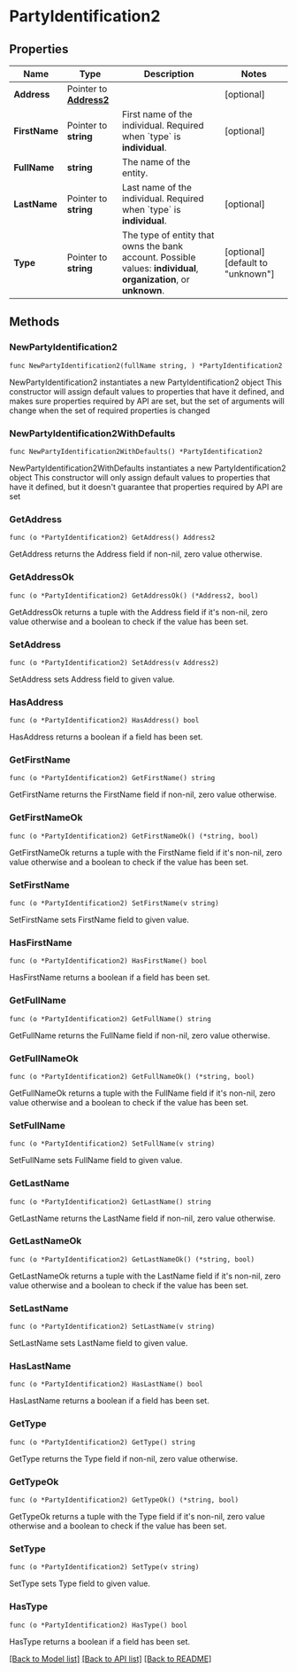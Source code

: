 # PartyIdentification2

## Properties

Name | Type | Description | Notes
------------ | ------------- | ------------- | -------------
**Address** | Pointer to [**Address2**](Address2.md) |  | [optional] 
**FirstName** | Pointer to **string** | First name of the individual. Required when &#x60;type&#x60; is **individual**. | [optional] 
**FullName** | **string** | The name of the entity. | 
**LastName** | Pointer to **string** | Last name of the individual. Required when &#x60;type&#x60; is **individual**. | [optional] 
**Type** | Pointer to **string** | The type of entity that owns the bank account.   Possible values: **individual**, **organization**, or **unknown**. | [optional] [default to "unknown"]

## Methods

### NewPartyIdentification2

`func NewPartyIdentification2(fullName string, ) *PartyIdentification2`

NewPartyIdentification2 instantiates a new PartyIdentification2 object
This constructor will assign default values to properties that have it defined,
and makes sure properties required by API are set, but the set of arguments
will change when the set of required properties is changed

### NewPartyIdentification2WithDefaults

`func NewPartyIdentification2WithDefaults() *PartyIdentification2`

NewPartyIdentification2WithDefaults instantiates a new PartyIdentification2 object
This constructor will only assign default values to properties that have it defined,
but it doesn't guarantee that properties required by API are set

### GetAddress

`func (o *PartyIdentification2) GetAddress() Address2`

GetAddress returns the Address field if non-nil, zero value otherwise.

### GetAddressOk

`func (o *PartyIdentification2) GetAddressOk() (*Address2, bool)`

GetAddressOk returns a tuple with the Address field if it's non-nil, zero value otherwise
and a boolean to check if the value has been set.

### SetAddress

`func (o *PartyIdentification2) SetAddress(v Address2)`

SetAddress sets Address field to given value.

### HasAddress

`func (o *PartyIdentification2) HasAddress() bool`

HasAddress returns a boolean if a field has been set.

### GetFirstName

`func (o *PartyIdentification2) GetFirstName() string`

GetFirstName returns the FirstName field if non-nil, zero value otherwise.

### GetFirstNameOk

`func (o *PartyIdentification2) GetFirstNameOk() (*string, bool)`

GetFirstNameOk returns a tuple with the FirstName field if it's non-nil, zero value otherwise
and a boolean to check if the value has been set.

### SetFirstName

`func (o *PartyIdentification2) SetFirstName(v string)`

SetFirstName sets FirstName field to given value.

### HasFirstName

`func (o *PartyIdentification2) HasFirstName() bool`

HasFirstName returns a boolean if a field has been set.

### GetFullName

`func (o *PartyIdentification2) GetFullName() string`

GetFullName returns the FullName field if non-nil, zero value otherwise.

### GetFullNameOk

`func (o *PartyIdentification2) GetFullNameOk() (*string, bool)`

GetFullNameOk returns a tuple with the FullName field if it's non-nil, zero value otherwise
and a boolean to check if the value has been set.

### SetFullName

`func (o *PartyIdentification2) SetFullName(v string)`

SetFullName sets FullName field to given value.


### GetLastName

`func (o *PartyIdentification2) GetLastName() string`

GetLastName returns the LastName field if non-nil, zero value otherwise.

### GetLastNameOk

`func (o *PartyIdentification2) GetLastNameOk() (*string, bool)`

GetLastNameOk returns a tuple with the LastName field if it's non-nil, zero value otherwise
and a boolean to check if the value has been set.

### SetLastName

`func (o *PartyIdentification2) SetLastName(v string)`

SetLastName sets LastName field to given value.

### HasLastName

`func (o *PartyIdentification2) HasLastName() bool`

HasLastName returns a boolean if a field has been set.

### GetType

`func (o *PartyIdentification2) GetType() string`

GetType returns the Type field if non-nil, zero value otherwise.

### GetTypeOk

`func (o *PartyIdentification2) GetTypeOk() (*string, bool)`

GetTypeOk returns a tuple with the Type field if it's non-nil, zero value otherwise
and a boolean to check if the value has been set.

### SetType

`func (o *PartyIdentification2) SetType(v string)`

SetType sets Type field to given value.

### HasType

`func (o *PartyIdentification2) HasType() bool`

HasType returns a boolean if a field has been set.


[[Back to Model list]](../README.md#documentation-for-models) [[Back to API list]](../README.md#documentation-for-api-endpoints) [[Back to README]](../README.md)


